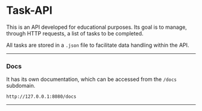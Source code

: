 # Task-API

This is an API developed for educational purposes. Its goal is to manage, through HTTP requests, a list of tasks to be completed.

All tasks are stored in a `.json` file to facilitate data handling within the API.

---

### Docs

It has its own documentation, which can be accessed from the `/docs` subdomain.

```
http://127.0.0.1:8080/docs
```
---
